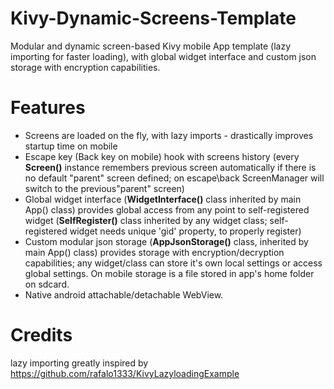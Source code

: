 # Kivy-Dynamic-Screens-Template
Modular and dynamic screen-based Kivy mobile App template (lazy importing for faster loading), with global widget interface and custom json storage with encryption capabilities.

# Features

* Screens are loaded on the fly, with lazy imports - drastically improves startup time on mobile
* Escape key (Back key on mobile) hook with screens history (every **Screen()** instance remembers previous screen automatically if there is no default "parent" screen defined; on escape\back ScreenManager will switch to the previous\"parent" screen)
* Global widget interface (**WidgetInterface()** class inherited by main App() class) provides global access from any point to self-registered widget (**SelfRegister()** class inherited by any widget class; self-registered widget needs unique 'gid' property, to properly register)
* Custom modular json storage (**AppJsonStorage()** class, inherited by main App() class) provides storage with encryption/decryption capabilities; any widget/class can store it's own local settings or access global settings. On mobile storage is a file stored in app's home folder on sdcard.
* Native android attachable/detachable WebView.


# Credits
lazy importing greatly inspired by https://github.com/rafalo1333/KivyLazyloadingExample

